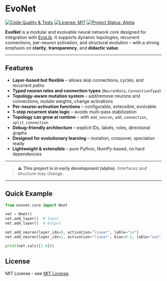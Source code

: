 # EvoNet
[![Code Quality & Tests](https://github.com/EvoLib/evo-net/actions/workflows/ci.yml/badge.svg)](https://github.com/EvoLib/evo-net/actions/workflows/ci.yml)
[![License: MIT](https://img.shields.io/badge/license-MIT-green.svg)](LICENSE)
[![Project Status: Alpha](https://img.shields.io/badge/status-alpha-orange.svg)](https://github.com/EvoLib/evo-net)

**EvoNet** is a modular and evolvable neural network core designed for integration with [EvoLib](https://github.com/EvoLib/evo-lib).
It supports dynamic topologies, recurrent connections, per-neuron activation, and structural evolution – with a strong emphasis on **clarity**, **transparency**, and **didactic value**.

---

## Features

- **Layer-based but flexible** – allows skip connections, cycles, and recurrent paths
- **Typed neuron roles and connection types** (`NeuronRole`, `ConnectionType`)
- **Topology-aware mutation system** – add/remove neurons and connections, mutate weights, change activations
- **Per-neuron activation functions** – configurable, extensible, evolvable
- **1-step recurrent state logic** – avoids multi-pass stabilization
- **Topology can grow at runtime** – with `add_neuron`, `add_connection`, `split_connection`
- **Debug-friendly architecture** – explicit IDs, labels, roles, directional graphs
- **Designed for evolutionary learning** – mutation, crossover, speciation ready
- **Lightweight & extensible** – pure Python, NumPy-based, no hard dependencies

---

> ⚠️ **This project is in early development (alpha)**. Interfaces and structure may change.

---

## Quick Example

```python
from evonet.core import Nnet

net = Nnet()
net.add_layer()  # Input
net.add_layer()  # Output

net.add_neuron(layer_idx=0, activation="linear", lable="in")
net.add_neuron(layer_idx=1, activation="linear", bias=0.5, lable="out", connect_layer=True)

print(net.calc([1.0]))
```

## License

MIT License - see [MIT License](https://github.com/EvoLib/evo-net/tree/main/LICENSE).

